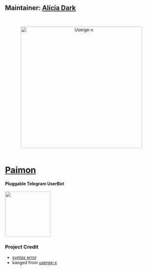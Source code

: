 <h2><b>Maintainer: <a href="https://telegram.dog/aliciadark">Alícia Dark</a></b></h2>
<br>
<p align="center">
   <a href="https://github.com/code-rgb/USERGE-X"><img src="https://telegra.ph/file/58489c6fd3f1c1de94f2a.png" alt="Userge-x" width=400px></a>
   <br>
   <br>
</p>
<h1><a href="https://telegram.dog/aliciadarkbot">Paimon</a></h1>
<b>Pluggable Telegram UserBot</b>
<br> 

<br>
<a href="https://heroku.com/deploy?template=https://github.com/Thegreatfoxxgoddess/MyGpack"><img src="https://telegra.ph/file/191e1a21166fdfa43389d.jpg" width=150px></a>


</details> 

### Project Credit

* [syntax error](https://github.com/code-rgb)
* kanged from [userge-x](https://github.com/code-rgb/userge-x)
